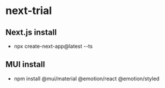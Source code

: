 # next-trial

## Next.js install

- npx create-next-app@latest --ts

## MUI install

- npm install @mui/material @emotion/react @emotion/styled
